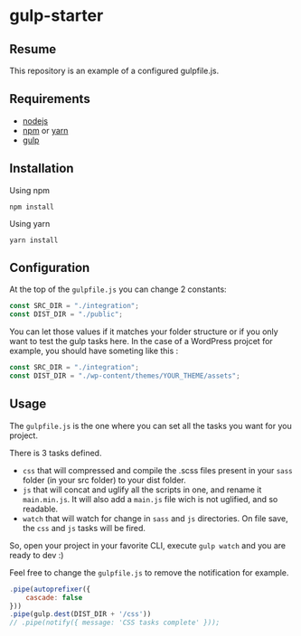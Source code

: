 # gulp-starter

## Resume
This repository is an example of a configured gulpfile.js. 

## Requirements

- [nodejs](https://nodejs.org/en/)
- [npm](https://www.npmjs.com/get-npm) or [yarn](https://classic.yarnpkg.com/en/docs/install/)
- [gulp](https://gulpjs.com/docs/en/getting-started/quick-start/) 

## Installation

Using npm
```
npm install
```

Using yarn
```
yarn install
```

## Configuration

At the top of the `gulpfile.js` you can change 2 constants:
```js
const SRC_DIR = "./integration";
const DIST_DIR = "./public";
```

You can let those values if it matches your folder structure or if you only want to test the gulp tasks here.
In the case of a WordPress projcet for example, you should have someting like this : 

```js
const SRC_DIR = "./integration";
const DIST_DIR = "./wp-content/themes/YOUR_THEME/assets";
```

## Usage

The `gulpfile.js` is the one where you can set all the tasks you want for you project. 

There is 3 tasks defined.

- `css` that will compressed and compile the .scss files present in your `sass` folder (in your src folder) to your dist folder.
- `js` that will concat and uglify all the scripts in one, and rename it `main.min.js`. It will also add a `main.js` file wich is not uglified, and so readable.
- `watch` that will watch for change in `sass` and `js` directories. On file save, the `css` and `js` tasks will be fired.

So, open your project in your favorite CLI, execute `gulp watch` and you are ready to dev :)

Feel free to change the `gulpfile.js` to remove the notification for example.

```js
.pipe(autoprefixer({
    cascade: false
}))
.pipe(gulp.dest(DIST_DIR + '/css'))
// .pipe(notify({ message: 'CSS tasks complete' }));
```

